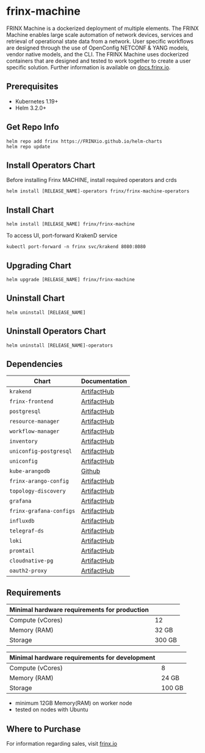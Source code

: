 # frinx-machine

FRINX Machine is a dockerized deployment of multiple elements. The FRINX Machine enables large scale automation of network devices, services and retrieval of operational state data from a network. 
User specific workflows are designed through the use of OpenConfig NETCONF & YANG models, vendor native models, and the CLI. 
The FRINX Machine uses dockerized containers that are designed and tested to work together to create a user specific solution. 
Further information is available on [docs.frinx.io](https://docs.frinx.io/frinx-machine/getting-started/).

## Prerequisites

* Kubernetes 1.19+
* Helm 3.2.0+

## Get Repo Info

```console
helm repo add frinx https://FRINXio.github.io/helm-charts
helm repo update
```

## Install Operators Chart

Before installing Frinx MACHINE, install required operators and crds

```console
helm install [RELEASE_NAME]-operators frinx/frinx-machine-operators
```

## Install Chart

```console
helm install [RELEASE_NAME] frinx/frinx-machine
```

To access UI, port-forward KrakenD service

```console
kubectl port-forward -n frinx svc/krakend 8080:8080
```

## Upgrading Chart

```console
helm upgrade [RELEASE_NAME] frinx/frinx-machine
```

## Uninstall Chart

```console
helm uninstall [RELEASE_NAME]
```

## Uninstall Operators Chart

```console
helm uninstall [RELEASE_NAME]-operators
```

## Dependencies

| Chart | Documentation |
|-----------|-------------|
| `krakend` | [ArtifactHub](https://artifacthub.io/packages/helm/frinx-helm-charts/krakend) |
| `frinx-frontend` | [ArtifactHub](https://artifacthub.io/packages/helm/frinx-helm-charts/frinx-frontend) |
| `postgresql` | [ArtifactHub](https://artifacthub.io/packages/helm/bitnami/postgresql) |
| `resource-manager` | [ArtifactHub](https://artifacthub.io/packages/helm/frinx-helm-charts/resource-manager) |
| `workflow-manager` | [ArtifactHub](https://artifacthub.io/packages/helm/frinx-helm-charts/workflow-manager) |
| `inventory` | [ArtifactHub](https://artifacthub.io/packages/helm/frinx-helm-charts/inventory) |
| `uniconfig-postgresql` | [ArtifactHub](https://artifacthub.io/packages/helm/bitnami/postgresql) |
| `uniconfig` | [ArtifactHub](https://artifacthub.io/packages/helm/frinx-helm-charts/uniconfig) |
| `kube-arangodb` | [Github](https://github.com/arangodb/kube-arangodb) |
| `frinx-arango-config` | [ArtifactHub](https://artifacthub.io/packages/helm/frinx-helm-charts/frinx-arango-config) |
| `topology-discovery` | [ArtifactHub](https://artifacthub.io/packages/helm/frinx-helm-charts/topology-discovery) |
| `grafana` | [ArtifactHub](https://artifacthub.io/packages/helm/grafana/grafana) |
| `frinx-grafana-configs` | [ArtifactHub](https://artifacthub.io/packages/helm/frinx-helm-charts/frinx-grafana-configs) |
| `influxdb` | [ArtifactHub](https://artifacthub.io/packages/helm/influxdata/influxdb2) |
| `telegraf-ds` | [ArtifactHub](https://artifacthub.io/packages/helm/influxdata/telegraf-ds) |
| `loki` | [ArtifactHub](https://artifacthub.io/packages/helm/grafana/loki) |
| `promtail` | [ArtifactHub](https://artifacthub.io/packages/helm/grafana/promtail) |
| `cloudnative-pg` | [ArtifactHub](https://artifacthub.io/packages/helm/cloudnative-pg/cloudnative-pg) |
| `oauth2-proxy` | [ArtifactHub](https://artifacthub.io/packages/helm/oauth2-proxy/oauth2-proxy) |

## Requirements

| **Minimal hardware requirements for production** |                      |
|--------------------------------------------------|----------------------|
| Compute  (vCores)                                | 12                   |
| Memory (RAM)                                     | 32 GB                |
| Storage                                          | 300 GB               |

| **Minimal hardware requirements for development** |                      |
|---------------------------------------------------|----------------------|
| Compute  (vCores)                                 | 8                    |
| Memory (RAM)                                      | 24 GB                |
| Storage                                           | 100 GB               |

- minimum 12GB Memory(RAM) on worker node
- tested on nodes with Ubuntu

## Where to Purchase
For information regarding sales, visit [frinx.io](https://frinx.io/)
